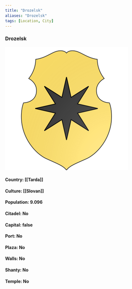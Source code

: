 ```yaml
---
title: "Drozelsk"
aliases: "Drozelsk"
tags: [Location, City]
---
```

### Drozelsk
![](attachment/7b925923d40c214aa9f8415a401e014b.svg)

#### Country: [[Tarda]]

#### Culture: [[Slovan]]

#### Population: 9.096

#### Citadel: No

#### Capital: false

#### Port: No

#### Plaza: No

#### Walls: No

#### Shanty: No

#### Temple: No

